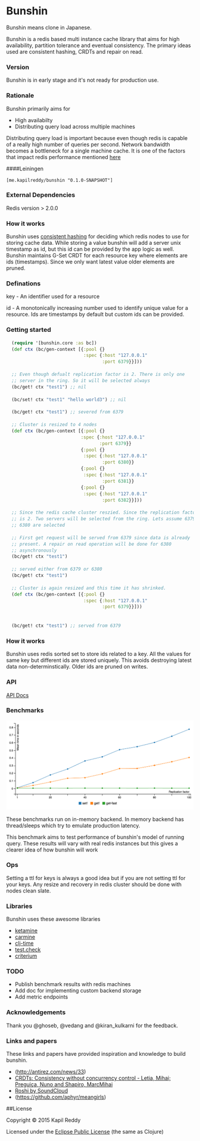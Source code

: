 # Bunshin

Bunshin means clone in Japanese.

Bunshin is a redis based multi instance cache library that aims for high availability, partition tolerance and eventual consistency. The primary ideas used are consistent hashing, CRDTs and repair on read.


### Version
Bunshin is in early stage and it's not ready for production use.

### Rationale

Bunshin primarily aims for

- High availabilty
- Distributing query load across multiple machines

Distributing query load is important because even though redis is capable of a really high number of queries per second. Network bandwidth becomes a bottleneck for a single machine cache. It is one of the factors that impact redis performance mentioned [here](http://redis.io/topics/benchmarks)


####Leiningen
```
[me.kapilreddy/bunshin "0.1.0-SNAPSHOT"]
```

### External Dependencies

Redis version > 2.0.0


### How it works

Bunshin uses [consistent hashing](http://en.wikipedia.org/wiki/Consistent_hashing) for deciding which redis nodes to use for storing cache data. While storing a value bunshin will add a server unix timestamp as id, but this id can be provided by the app logic as well. Bunshin maintains G-Set CRDT for each resource key where elements are ids (timestamps). Since we only want latest value older elements are pruned.


### Definations

key - An identifier used for a resource

id - A monotonically increasing number used to identify unique value for a resource. Ids are timestamps by default but custom ids can be provided.


### Getting started

```clojure
  (require '[bunshin.core :as bc])
  (def ctx (bc/gen-context [{:pool {}
                             :spec {:host "127.0.0.1"
                                    :port 6379}}]))

  ;; Even though defualt replication factor is 2. There is only one
  ;; server in the ring. So it will be selected always
  (bc/get! ctx "test1") ;; nil

  (bc/set! ctx "test1" "hello world3") ;; nil

  (bc/get! ctx "test1") ;; severed from 6379

  ;; Cluster is resized to 4 nodes
  (def ctx (bc/gen-context [{:pool {}
                            :spec {:host "127.0.0.1"
                                   :port 6379}}
                            {:pool {}
                             :spec {:host "127.0.0.1"
                                    :port 6380}}
                            {:pool {}
                             :spec {:host "127.0.0.1"
                                    :port 6381}}
                            {:pool {}
                             :spec {:host "127.0.0.1"
                                    :port 6382}}]))

  ;; Since the redis cache cluster reszied. Since the replication factor
  ;; is 2. Two servers will be selected from the ring. Lets assume 6379 and
  ;; 6380 are selected

  ;; First get request will be served from 6379 since data is already
  ;; present. A repair on read operation will be done for 6380
  ;; asynchronously
  (bc/get! ctx "test1")

  ;; served either from 6379 or 6380
  (bc/get! ctx "test1")

  ;; Cluster is again resized and this time it has shrinked.
  (def ctx (bc/gen-context [{:pool {}
                             :spec {:host "127.0.0.1"
                                    :port 6379}}]))


  (bc/get! ctx "test1") ;; served from 6379
```

### How it works
Bunshin uses redis sorted set to store ids related to a key. All the values for same key but different ids are stored uniquely. This avoids destroying latest data non-determinstically. Older ids are pruned on writes.


### API

[API Docs](http://kapilreddy.github.io/bunshin/bunshin.core.html)

### Benchmarks

![Bunshin commands benchmark](benchmarks/benchmarks.png?raw=true "Bunshin commands benchmark on in-memory backend")

These benchmarks run on in-memory backend. In memory backend has thread/sleeps which try to emulate production latency.

This benchmark aims to test performance of bunshin's model of running query. These results will vary with real redis instances but this gives a clearer idea of how bunshin will work

### Ops

Setting a ttl for keys is always a good idea but if you are not setting ttl for your keys. Any resize and recovery in redis cluster should be done with nodes clean slate.

### Libraries
Bunshin uses these awesome libraries

- [ketamine](https://github.com/ghoseb/ketamine)
- [carmine](https://github.com/ptaoussanis/carmine)
- [clj-time](https://github.com/clj-time/clj-time)
- [test.check](https://github.com/clojure/test.check)
- [criterium](https://github.com/hugoduncan/criterium)

### TODO
- Publish benchmark results with redis machines
- Add doc for implementing custom backend storage
- Add metric endpoints

### Acknowledgements
Thank you @ghoseb, @vedang and @kiran_kulkarni for the feedback.

### Links and papers
These links and papers have provided inspiration and knowledge to build bunshin.

- (http://antirez.com/news/33)
- [CRDTs: Consistency without concurrency control - Letia, Mihai; Preguiça, Nuno and Shapiro, MarcMihai](http://pagesperso-systeme.lip6.fr/Marc.Shapiro/papers/RR-6956.pdf)
- [Roshi by SoundCloud](https://github.com/soundcloud/roshi)
- (https://github.com/aphyr/meangirls)



##License

Copyright © 2015 Kapil Reddy

Licensed under the [Eclipse Public License](http://www.eclipse.org/legal/epl-v10.html) (the same as Clojure)
